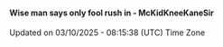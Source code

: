 #### Wise man says only fool rush in - McKidKneeKaneSir
Updated on 03/10/2025 - 08:15:38 (UTC) Time Zone

